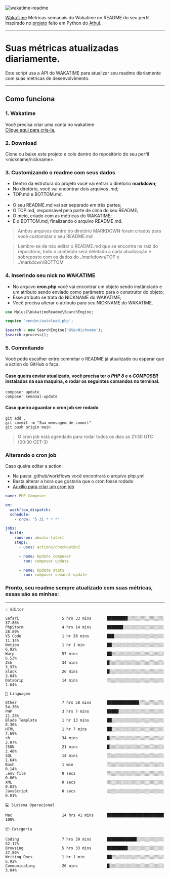![wakatime-readme](https://socialify.git.ci/bymatheus/wakatime-readme/image?description=1&descriptionEditable=M%C3%A9tricas%20semanais%20do%20Wakatime%20no%20seu%20README%20de%20perfil.&font=KoHo&forks=1&language=1&owner=1&pattern=Signal&stargazers=1&theme=Dark)

[WakaTime](https://wakatime.com) Metricas semanais do Wakatime no README do seu perfil. <br>
Inspirado no [projeto](https://github.com/athul/waka-readme) feito em Python do [Athul](https://github.com/athul).
___

# Suas métricas atualizadas diariamente.
Este script usa a API do WAKATIME para atualizar seu readme diariamente com suas métricas de desenvolvimento.

___

## Como funciona

### 1. Wakatime
Você precisa criar uma conta no wakatime <br>
[Clique aqui para cria-la.](https://wakatime.com) 

### 2. Download
Clone ou baixe este projeto e cole dentro do repositório do seu perfil <nickname/nickname>.

### 3. Customizando o readme com seus dados
- Dentro da estrutura do projeto você vai entrar o diretorio **markdown**;  
- No diretório, você vai encontrar dois arquivos *.md*;
- TOP.md e BOTTOM.md.
<br><br>
- O seu README.md vai ser separado em três partes; 
- O TOP.md, responsável pela parte de cima do seu README;
- O meio, criado com as métricas do WAKATIME;
- E o BOTTOM.md, finalizando o arquivo README.md.<br>

> Ambos arquivos dentro do diretório MARKDOWN foram criados para você customizar o seu README.md

> Lembre-se de não editar o README.md que se encontra na raiz do repositório, todo o conteúdo será deletado a cada atualização e sobreposto com os dados do ./markdown/TOP e ./markdown/BOTTOM

### 4. Inserindo seu nick no WAKATIME
- No arquivo **cron.php** você vai encontrar um objeto sendo instânciado e um atributo sendo enviado como parâmetro para o construtor do objeto;
- Esse atributo se trata do NICKNAME do WAKATIME;
- Você precisa alterar o atributo para seu NICKNAME do WAKATIME.

```php
use MplusC\WakatimeReadme\SearchEngine;

require 'vendor/autoload.php';

$search = new SearchEngine('@SeuNickname');
$search->process();
```

### 5. Commitando
Você pode escolher entre commitar o README já atualizado ou esperar que a action do GitHub o faça. <br>

#### Caso queira enviar atualizado, você precisa ter o *PHP 8* e o *COMPOSER* instalados na sua maquina, e rodar os seguintes comandos no terminal.
```composer
composer update
composer semanal-update 
```

#### Caso queira aguardar o cron job ser rodado 
```git 
git add .
git commit -m "Sua mensagem de commit"
git push origin main
```

>O cron job está agendado para rodar todos os dias as 21:30 UTC (00:30 CET-3) 

### Alterando o cron job
Caso queira editar a action:

- Na pasta .github/workflows você encontrará o arquivo php.yml
- Basta alterar a hora que gostaria que o cron fosse rodado
- [Auxilio para criar um cron job](https://crontab.guru)

```yml
name: PHP Composer

on:
  workflow_dispatch:
  schedule:
    - cron: "5 21 * * *"

jobs:
  build:
    runs-on: ubuntu-latest
    steps:
      - uses: actions/checkout@v2

      - name: Update composer
        run: composer update

      - name: Update stats
        run: composer semanal-update
```

### Pronto, seu readme sempre atualizado com suas métricas, essas são as minhas:

___
```text
💡 Editor

Safari                   5 hrs 33 mins       █████████░░░░░░░░░░░░░░░░     37.86%
PhpStorm                 4 hrs 14 mins       ███████░░░░░░░░░░░░░░░░░░     28.89%
VS Code                  1 hr 38 mins        ███░░░░░░░░░░░░░░░░░░░░░░     11.14%
Notion                   1 hr 1 min          ██░░░░░░░░░░░░░░░░░░░░░░░      6.92%
Warp                     57 mins             ██░░░░░░░░░░░░░░░░░░░░░░░      6.53%
Zsh                      34 mins             █░░░░░░░░░░░░░░░░░░░░░░░░      3.97%
Slack                    26 mins             █░░░░░░░░░░░░░░░░░░░░░░░░      3.04%
DataGrip                 14 mins             ░░░░░░░░░░░░░░░░░░░░░░░░░      1.64%
```
```text
💬 Linguagem

Other                    7 hrs 58 mins       ██████████████░░░░░░░░░░░     54.36%
PHP                      3 hrs 7 mins        █████░░░░░░░░░░░░░░░░░░░░     21.26%
Blade Template           1 hr 13 mins        ██░░░░░░░░░░░░░░░░░░░░░░░      8.36%
HTML                     1 hr 7 mins         ██░░░░░░░░░░░░░░░░░░░░░░░      7.69%
sh                       34 mins             █░░░░░░░░░░░░░░░░░░░░░░░░      3.97%
JSON                     21 mins             █░░░░░░░░░░░░░░░░░░░░░░░░      2.48%
SQL                      14 mins             ░░░░░░░░░░░░░░░░░░░░░░░░░      1.64%
Bash                     1 min               ░░░░░░░░░░░░░░░░░░░░░░░░░      0.14%
.env file                0 secs              ░░░░░░░░░░░░░░░░░░░░░░░░░      0.06%
XML                      0 secs              ░░░░░░░░░░░░░░░░░░░░░░░░░      0.03%
JavaScript               0 secs              ░░░░░░░░░░░░░░░░░░░░░░░░░      0.01%
```
```text
💻 Sistema Operacional

Mac                      14 hrs 41 mins      █████████████████████████       100%
```
```text
📦 Categoria

Coding                   7 hrs 39 mins       █████████████░░░░░░░░░░░░     52.17%
Browsing                 5 hrs 33 mins       █████████░░░░░░░░░░░░░░░░     37.86%
Writing Docs             1 hr 1 min          ██░░░░░░░░░░░░░░░░░░░░░░░      6.92%
Communicating            26 mins             █░░░░░░░░░░░░░░░░░░░░░░░░      3.04%
```
